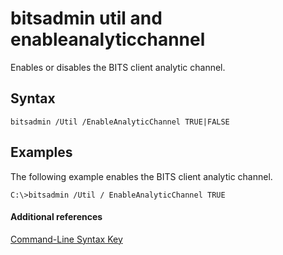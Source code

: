 # bitsadmin util and enableanalyticchannel



Enables or disables the BITS client analytic channel.

## Syntax

```
bitsadmin /Util /EnableAnalyticChannel TRUE|FALSE
```

## <a name="BKMK_examples"></a>Examples

The following example enables the BITS client analytic channel.
```
C:\>bitsadmin /Util / EnableAnalyticChannel TRUE
```

#### Additional references

[Command-Line Syntax Key](command-line-syntax-key.md)